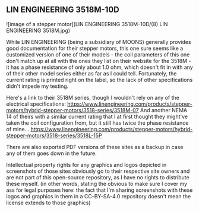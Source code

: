 ## LIN ENGINEERING 3518M-10D

![image of a stepper motor](LIN ENGINEERING 3518M-10D/(8) LIN ENGINEERING 3518M.jpg)

While LIN ENGINEERING (being a subsidiary of MOONS) generally provides good documentation for their stepper motors, this one sure seems like a customized version of one of their models - the coil parameters of this one don't match up at all with the ones they list on their website for the 3518M - it has a phase resistance of only about 1.0 ohm, which doesn't fit in with any of their other model series either as far as I could tell. Fortunately, the current rating is printed right on the label, so the lack of other specifications didn't impede my testing.

Here's a link to their 3518M series, though I wouldn't rely on any of the electrical specifications: https://www.linengineering.com/products/stepper-motors/hybrid-stepper-motors/3518-series/3518M-07
And another NEMA 14 of theirs with a similar current rating that I at first thought they might've taken the coil configuration from, but it still has twice the phase resistance of mine... https://www.linengineering.com/products/stepper-motors/hybrid-stepper-motors/3518-series/3518L-15P

There are also exported PDF versions of these sites as a backup in case any of them goes down in the future.

Intellectual property rights for any graphics and logos depicted in screenshots of those sites obviously go to their respective site owners and are not part of this open-source repository, as I have no rights to distribute these myself. (in other words, stating the obvious to make sure I cover my ass for legal purposes here: the fact that I'm sharing screenshots with these logos and graphics in them in a CC-BY-SA-4.0 repository doesn't mean the license extends to those graphics)
